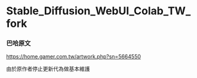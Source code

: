 # Stable_Diffusion_WebUI_Colab_TW_fork

### 巴哈原文
https://home.gamer.com.tw/artwork.php?sn=5664550

由於原作者停止更新代為做基本維護
